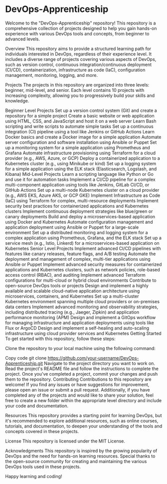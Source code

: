 # DevOps-Apprenticeship
Welcome to the "DevOps-Apprenticeship" repository! This repository is a comprehensive collection of projects designed to help you gain hands-on experience with various DevOps tools and concepts, from beginner to advanced levels.

Overview
This repository aims to provide a structured learning path for individuals interested in DevOps, regardless of their experience level. It includes a diverse range of projects covering various aspects of DevOps, such as version control, continuous integration/continuous deployment (CI/CD), containerization, infrastructure as code (IaC), configuration management, monitoring, logging, and more.

Projects
The projects in this repository are organized into three levels: beginner, mid-level, and senior. Each level contains 10 projects with increasing complexity, allowing you to progressively build your skills and knowledge.

Beginner Level Projects
Set up a version control system (Git) and create a repository for a simple project
Create a basic website or web application using HTML, CSS, and JavaScript and host it on a web server
Learn Bash scripting and write scripts to automate simple tasks
Set up a continuous integration (CI) pipeline using a tool like Jenkins or GitHub Actions
Learn Docker basics and create a Docker image for a simple application
Automate server configuration and software installation using Ansible or Puppet
Set up a monitoring system for a simple application using Prometheus and Grafana
Automate infrastructure provisioning using Terraform for a cloud provider (e.g., AWS, Azure, or GCP)
Deploy a containerized application to a Kubernetes cluster (e.g., using Minikube or kind)
Set up a logging system for a simple application using the ELK stack (Elasticsearch, Logstash, and Kibana)
Mid-Level Projects
Learn a scripting language like Python or Go and use it for automation tasks
Implement a CI/CD pipeline for a complex multi-component application using tools like Jenkins, GitLab CI/CD, or GitHub Actions
Set up a multi-node Kubernetes cluster on a cloud provider (e.g., AWS EKS, Azure AKS, or GCP GKE)
Implement Infrastructure as Code (IaC) using Terraform for complex, multi-resource deployments
Implement security best practices for containerized applications and Kubernetes clusters
Implement continuous deployment strategies like blue/green or canary deployments
Build and deploy a microservices-based application using Docker and Kubernetes
Automate configuration management and application deployment using Ansible or Puppet for a large-scale environment
Set up a distributed monitoring and logging system for a complex application using Prometheus, Grafana, and the ELK stack
Set up a service mesh (e.g., Istio, Linkerd) for a microservices-based application on Kubernetes
Senior Level Projects
Implement advanced CI/CD pipelines with features like canary releases, feature flags, and A/B testing
Automate the deployment and management of complex, multi-tier applications using Ansible or Puppet
Implement advanced security measures for containerized applications and Kubernetes clusters, such as network policies, role-based access control (RBAC), and auditing
Implement advanced Terraform configurations for multi-cloud or hybrid cloud environments
Contribute to open-source DevOps tools or projects
Design and implement a highly available and scalable cloud-native application architecture using microservices, containers, and Kubernetes
Set up a multi-cluster Kubernetes environment spanning multiple cloud providers or on-premises data centers
Implement advanced monitoring and observability strategies, including distributed tracing (e.g., Jaeger, Zipkin) and application performance monitoring (APM)
Design and implement a GitOps workflow for managing infrastructure and application deployments using tools like Flux or ArgoCD
Design and implement a self-healing and auto-scaling infrastructure using cloud provider services and Kubernetes
Getting Started
To get started with this repository, follow these steps:

Clone the repository to your local machine using the following command:

Copy code
git clone https://github.com/your-username/DevOps-Apprenticeship.git
Navigate to the project directory you want to work on.
Read the project's README file and follow the instructions to complete the project.
Once you've completed a project, commit your changes and push them to the repository.
Contributing
Contributions to this repository are welcome! If you find any issues or have suggestions for improvement, please open an issue or submit a pull request. Additionally, if you have completed any of the projects and would like to share your solution, feel free to create a new folder within the appropriate level directory and include your code and documentation.

Resources
This repository provides a starting point for learning DevOps, but it's recommended to explore additional resources, such as online courses, tutorials, and documentation, to deepen your understanding of the tools and concepts covered in these projects.

License
This repository is licensed under the MIT License.

Acknowledgments
This repository is inspired by the growing popularity of DevOps and the need for hands-on learning resources. Special thanks to the open-source community for creating and maintaining the various DevOps tools used in these projects.

Happy learning and coding!
